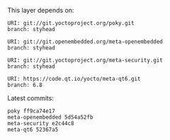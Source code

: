 This layer depends on:

    URI: git://git.yoctoproject.org/poky.git
    branch: styhead

    URI: git://git.openembedded.org/meta-openembedded
    branch: styhead

    URI: git://git.yoctoproject.org/meta-security.git
    branch: styhead

    URI: https://code.qt.io/yocto/meta-qt6.git
    branch: 6.8

Latest commits:

    poky ff9ca74e17
    meta-openembedded 5d54a52fb
    meta-security e2c44c8
    meta-qt6 52367a5
